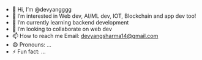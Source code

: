 - 👋 Hi, I’m @devyangggg
- 👀 I’m interested in Web dev, AI/ML dev, IOT, Blockchain and app dev too!
- 🌱 I’m currently learning backend development
- 💞️ I’m looking to collaborate on web dev
- 📫 How to reach me Email: devyangsharma14@gmail.com
- 😄 Pronouns: ...
- ⚡ Fun fact: ...

<!---
devyangggg/devyangggg is a ✨ special ✨ repository because its `README.md` (this file) appears on your GitHub profile.
You can click the Preview link to take a look at your changes.
--->
